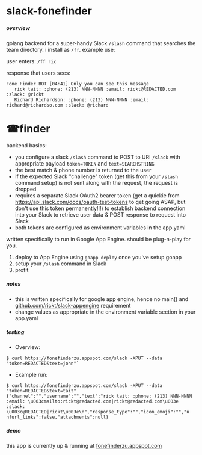 # slack-fonefinder
##### overview
golang backend for a super-handy Slack `/slash` command that searches the team directory. i install as `/ff`. example use:

user enters: `/ff ric`

response that users sees: 

```
Fone Finder BOT [04:41] Only you can see this message
   rick tait: :phone: (213) NNN-NNNN :email: rickt@REDACTED.com :slack: @rickt
   Richard Richardson: :phone: (213) NNN-NNNN :email: richard@richardso.com :slack: @richard
```

# ☎finder
backend basics: 
* you configure a slack `/slash` command to POST to URI `/slack` with appropriate payload `token=TOKEN` and `text=SEARCHSTRING`
* the best match & phone number is returned to the user
* if the expected Slack "challenge" token (get this from your `/slash` command setup) is not sent along with the request, the request is dropped
* requires a separate Slack OAuth2 bearer token (get a quickie from https://api.slack.com/docs/oauth-test-tokens to get going ASAP, but don't use this token permanently!!!) to establish backend connection into your Slack to retrieve user data & POST response to request into Slack
* both tokens are configured as environment variables in the app.yaml

written specifically to run in Google App Engine. should be plug-n-play for you. 

1. deploy to App Engine using `goapp deploy` once you've setup goapp
2. setup your `/slash` command in Slack
3. profit

##### notes
* this is written specifically for google app engine, hence no main() and  [github.com/rickt/slack-appengine](https://github.com/rickt/slack-appengine) requirement
* change values as appropriate in the environment variable section in your app.yaml

##### testing
* Overview:
```
$ curl https://fonefinderzu.appspot.com/slack -XPUT --data "token=REDACTED&text=john"`
```
* Example run:
```
$ curl https://fonefinderzu.appspot.com/slack -XPUT --data "token=REDACTED&text=tait"
{"channel":"","username":"","text":"rick tait: :phone: (213) NNN-NNNN :email: \u003cmailto:rickt@redacted.com|rickt@redacted.com\u003e :slack: \u003c@REDACTED|rickt\u003e\n","response_type":"","icon_emoji":"","u
nfurl_links":false,"attachments":null}
```

##### demo
this app is currently up & running at [fonefinderzu.appspot.com](http://fonefinderzu.appspot.com/slack)
